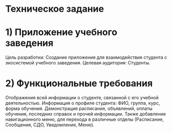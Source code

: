 # Техническое задание
# 1) Приложение учебного заведения
Цель разработки: Создание приложения для взаимодействия студента с экосистемой учебного заведения.
Целевая аудитория: Студенты.

# 2) Функциональные требования
Отображения всей информации о студенте, связанной с его учебной деятельностью. Информация о профиле студента: ФИО, группа, курс, форма обучения. Демонстрация расписания, объявлений, оплаты обучения, последних справок и прочей информации.
Также добавление навигационного меню, для перехода в различные отделы (Расписание, Сообщения, СДО, Уведомления, Меню).
